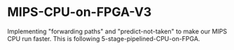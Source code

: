 # MIPS-CPU-on-FPGA-V3
Implementing "forwarding paths" and "predict-not-taken" to make our MIPS CPU run faster. This is following 5-stage-pipelined-CPU-on-FPGA.
